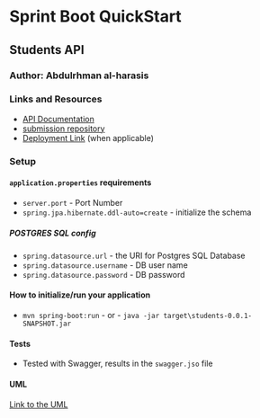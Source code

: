 # Sprint Boot QuickStart

## Students API

### Author: Abdulrhman al-harasis

### Links and Resources

- [API Documentation](https://abdulrhamn@bitbucket.org/abdulrhamn/studentsapi.git)
- [submission repository](https://abdulrhamn@bitbucket.org/abdulrhamn/studentsapi.git)
- [Deployment Link](http://xyz.com) (when applicable)


### Setup

#### `application.properties` requirements 

- `server.port` - Port Number
- `spring.jpa.hibernate.ddl-auto=create` - initialize the schema
##### POSTGRES SQL config
- `spring.datasource.url` - the URI for Postgres SQL Database
- `spring.datasource.username` - DB user name
- `spring.datasource.password` - DB password


#### How to initialize/run your application

- `mvn spring-boot:run` - or - `java -jar target\students-0.0.1-SNAPSHOT.jar`


#### Tests
- Tested with Swagger, results in the `swagger.jso` file 


#### UML
[Link to the UML](https://app.lucidchart.com/invitations/accept/04ce584c-231c-4483-b0f3-f3d25c1e1469)
